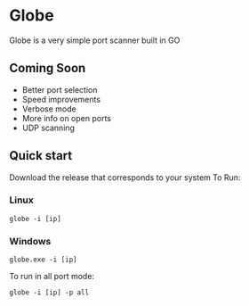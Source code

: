# Globe
Globe is a very simple port scanner built in GO

## Coming Soon
- Better port selection
- Speed improvements
- Verbose mode
- More info on open ports
- UDP scanning

## Quick start
Download the release that corresponds to your system
To Run:
### Linux
```
globe -i [ip]
```

### Windows
```
globe.exe -i [ip]
```

To run in all port mode:
```
globe -i [ip] -p all
```
